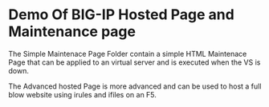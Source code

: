 # Demo Of BIG-IP Hosted Page and Maintenance page

The Simple Maintenace Page Folder contain a simple HTML Maintenace Page that can be applied to an virtual server and is executed when the VS is down.

The Advanced hosted Page is more advanced and can be used to host a full blow website using irules and ifiles on an F5.



